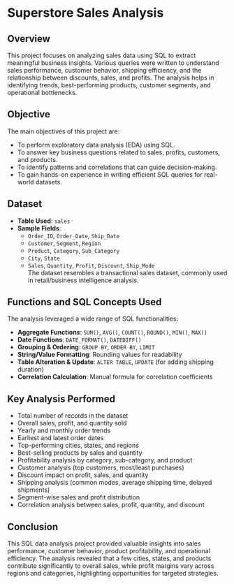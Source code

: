 # Superstore Sales Analysis 

## Overview  
This project focuses on analyzing sales data using SQL to extract meaningful business insights. Various queries were written to understand sales performance, customer behavior, shipping efficiency, and the relationship between discounts, sales, and profits. The analysis helps in identifying trends, best-performing products, customer segments, and operational bottlenecks.  

## Objective  
The main objectives of this project are:  
- To perform exploratory data analysis (EDA) using SQL.  
- To answer key business questions related to sales, profits, customers, and products.  
- To identify patterns and correlations that can guide decision-making.  
- To gain hands-on experience in writing efficient SQL queries for real-world datasets.  

## Dataset  
- **Table Used**: `sales`  
- **Sample Fields**:  
  - `Order_ID`, `Order_Date`, `Ship_Date`  
  - `Customer`, `Segment`, `Region`  
  - `Product`, `Category`, `Sub_Category`  
  - `City`, `State`  
  - `Sales`, `Quantity`, `Profit`, `Discount`, `Ship_Mode`  
The dataset resembles a transactional sales dataset, commonly used in retail/business intelligence analysis.  

## Functions and SQL Concepts Used  
The analysis leveraged a wide range of SQL functionalities:  

- **Aggregate Functions**: `SUM()`, `AVG()`, `COUNT()`, `ROUND()`, `MIN()`, `MAX()`  
- **Date Functions**: `DATE_FORMAT()`, `DATEDIFF()`  
- **Grouping & Ordering**: `GROUP BY`, `ORDER BY`, `LIMIT`  
- **String/Value Formatting**: Rounding values for readability  
- **Table Alteration & Update**: `ALTER TABLE`, `UPDATE` (for adding shipping duration)  
- **Correlation Calculation**: Manual formula for correlation coefficients  

## Key Analysis Performed  
- Total number of records in the dataset  
- Overall sales, profit, and quantity sold  
- Yearly and monthly order trends  
- Earliest and latest order dates  
- Top-performing cities, states, and regions  
- Best-selling products by sales and quantity  
- Profitability analysis by category, sub-category, and product  
- Customer analysis (top customers, most/least purchases)  
- Discount impact on profit, sales, and quantity  
- Shipping analysis (common modes, average shipping time, delayed shipments)  
- Segment-wise sales and profit distribution  
- Correlation analysis between sales, profit, quantity, and discount  

## Conclusion  
This SQL data analysis project provided valuable insights into sales performance, customer behavior, product profitability, and operational efficiency. The analysis revealed that a few cities, states, and products contribute significantly to overall sales, while profit margins vary across regions and categories, highlighting opportunities for targeted strategies.
